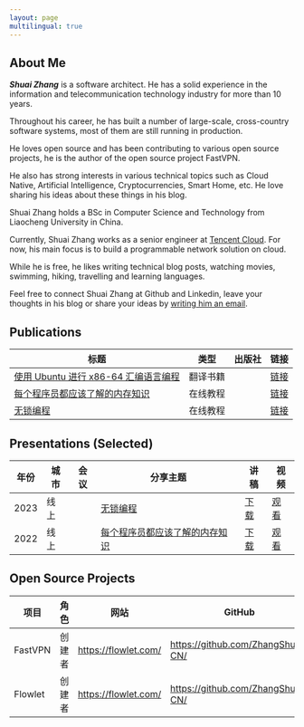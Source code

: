 ```yaml
---
layout: page
multilingual: true
---
```


## About Me
**_Shuai Zhang_** is a software architect. He has a solid experience in the information and telecommunication technology industry for more than 10 years. 

Throughout his career, he has built a number of large-scale, cross-country software systems, most of them are still running in production.

He loves open source and has been contributing to various open source projects, he is the author of the open source project FastVPN.  

He also has strong interests in various technical topics such as Cloud Native, Artificial Intelligence, Cryptocurrencies, Smart Home, etc. He love sharing his ideas about these things in his blog.

Shuai Zhang holds a BSc in Computer Science and Technology from Liaocheng University in China. 

Currently, Shuai Zhang works as a senior engineer at [Tencent Cloud](https://cloud.tencent.com/). For now, his main focus is to build a programmable network solution on cloud.

While he is free, he likes writing technical blog posts, watching movies, swimming, hiking, travelling and learning languages.

Feel free to connect Shuai Zhang at Github and Linkedin, leave your thoughts in his blog or share your ideas by [writing him an email](mailto:1171570958@qq.com).

## Publications
| 标题       |类型        |出版社   |链接        |
| ----------- |----------- |----------- |----------- |
|[使用 Ubuntu 进行 x86-64 汇编语言编程](https://flowlet.com/)|翻译书籍||[链接](https://flowlet.com/)|
|[每个程序员都应该了解的内存知识](https://flowlet.com/)|在线教程||[链接](https://flowlet.com/)|
|[无锁编程](https://flowlet.com/)|在线教程||[链接](https://flowlet.com/)|

## Presentations (Selected)

|年份          |城市        |会议         | 分享主题    |讲稿         |视频       |
| ----------- |----------- |----------- |----------- |----------- |----------- |
|2023|线上||[无锁编程](https://flowlet.com/)|[下载](https://flowlet.com/)|[观看](https://flowlet.com/)|
|2022|线上||[每个程序员都应该了解的内存知识](https://flowlet.com/)|[下载](https://flowlet.com/)|[观看](https://flowlet.com/)|

## Open Source Projects

|项目         |角色        |  网站   | GitHub     |
| ----------- |----------- |----------- |----------- |
| FastVPN | 创建者    | <https://flowlet.com/>  | <https://github.com/ZhangShuai-CN/> |
| Flowlet | 创建者    | <https://flowlet.com/>  | <https://github.com/ZhangShuai-CN/> |
